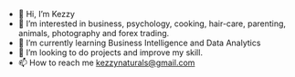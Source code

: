 - 👋 Hi, I’m Kezzy
- 👀 I’m interested in business, psychology, cooking, hair-care, parenting, animals, photography and forex trading.
- 🌱 I’m currently learning Business Intelligence and Data Analytics
- 💞️ I’m looking to do projects and improve my skill.
- 📫 How to reach me kezzynaturals@gmail.com

<!---
kezzynaturals/kezzynaturals is a ✨ special ✨ repository because its `README.md` (this file) appears on your GitHub profile.
You can click the Preview link to take a look at your changes.
--->
